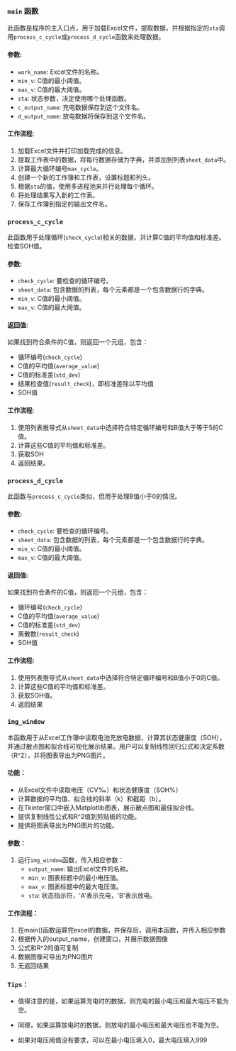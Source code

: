 ### `main` 函数

此函数是程序的主入口点，用于加载Excel文件，提取数据，并根据指定的`sta`调用`process_c_cycle`或`process_d_cycle`函数来处理数据。

#### 参数:

- `work_name`: Excel文件的名称。
- `min_v`: C值的最小阈值。
- `max_v`: C值的最大阈值。
- `sta`: 状态参数，决定使用哪个处理函数。
- `c_output_name`: 充电数据保存到这个文件名。
- `d_output_name`: 放电数据将保存到这个文件名。

#### 工作流程:

1. 加载Excel文件并打印加载完成的信息。
2. 提取工作表中的数据，将每行数据存储为字典，并添加到列表`sheet_data`中。
3. 计算最大循环编号`max_cycle`。
4. 创建一个新的工作簿和工作表，设置标题和列头。
5. 根据`sta`的值，使用多进程池来并行处理每个循环。
6. 将处理结果写入新的工作表。
7. 保存工作簿到指定的输出文件名。

### `process_c_cycle` 

此函数用于处理循环(`check_cycle`)相关的数据，并计算C值的平均值和标准差。检查SOH值。

#### 参数:

- `check_cycle`: 要检查的循环编号。
- `sheet_data`: 包含数据的列表，每个元素都是一个包含数据行的字典。
- `min_v`: C值的最小阈值。
- `max_v`: C值的最大阈值。

#### 返回值:

如果找到符合条件的C值，则返回一个元组，包含：

- 循环编号(`check_cycle`)
- C值的平均值(`average_value`)
- C值的标准差(`std_dev`)
- 结果检查值(`result_check`)，即标准差除以平均值
- SOH值

#### 工作流程:

1. 使用列表推导式从`sheet_data`中选择符合特定循环编号和B值大于等于5的C值。
2. 计算这些C值的平均值和标准差。
3. 获取SOH
4. 返回结果。

### `process_d_cycle` 

此函数与`process_c_cycle`类似，但用于处理B值小于0的情况。

#### 参数:

- `check_cycle`: 要检查的循环编号。
- `sheet_data`: 包含数据的列表，每个元素都是一个包含数据行的字典。
- `min_v`: C值的最小阈值。
- `max_v`: C值的最大阈值。

#### 返回值:

如果找到符合条件的C值，则返回一个元组，包含：

- 循环编号(`check_cycle`)
- C值的平均值(`average_value`)
- C值的标准差(`std_dev`)
- 离散数(`result_check`)
- SOH值

#### 工作流程:

1. 使用列表推导式从`sheet_data`中选择符合特定循环编号和B值小于0的C值。
2. 计算这些C值的平均值和标准差。
3. 获取SOH值。
4. 返回结果

### `img_window` 

本函数用于从Excel工作簿中读取电池充放电数据，计算其状态健康度（SOH），并通过散点图和拟合线可视化展示结果。用户可以复制线性回归公式和决定系数（R^2），并将图表导出为PNG图片。

#### 功能：

- 从Excel文件中读取电压（CV‰）和状态健康度（SOH%）
- 计算数据的平均值、拟合线的斜率（k）和截距（b）。
- 在Tkinter窗口中嵌入Matplotlib图表，展示散点图和最佳拟合线。
- 提供复制线性公式和R^2值到剪贴板的功能。
- 提供将图表导出为PNG图片的功能。

#### 参数：
1. 运行`img_window`函数，传入相应参数：
   - `output_name`: 输出Excel文件的名称。
   - `min_v`: 图表标题中的最小电压值。
   - `max_v`: 图表标题中的最大电压值。
   - `sta`: 状态指示符，'A'表示充电，'B'表示放电。

#### **工作流程：**

1. 在main()函数运算完excel的数据，并保存后，调用本函数，并传入相应参数
2. 根据传入的output_name，创建窗口，并展示数据图像
3. 公式和R^2的值可复制
4. 数据图像可导出为PNG图片
5. 无返回结果

### `Tips：`

- 值得注意的是，如果运算充电时的数据，则充电的最小电压和最大电压不能为空。

- 同理，如果运算放电时的数据，则放电的最小电压和最大电压也不能为空。

- 如果对电压阈值没有要求，可以在最小电压填入0，最大电压填入999
